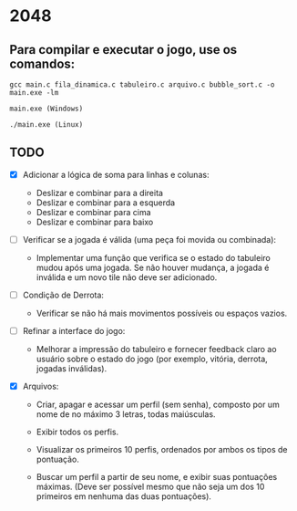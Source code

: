 # 2048


## Para compilar e executar o jogo, use os comandos:
```
gcc main.c fila_dinamica.c tabuleiro.c arquivo.c bubble_sort.c -o main.exe -lm
```
```
main.exe (Windows)
```
```
./main.exe (Linux)
```

## TODO 

- [x]  Adicionar a lógica de soma para linhas e colunas:
    - Deslizar e combinar para a direita 
    - Deslizar e combinar para a esquerda
    - Deslizar e combinar para cima
    - Deslizar e combinar para baixo

 - [ ]  Verificar se a jogada é válida (uma peça foi movida ou combinada):
    
    - Implementar uma função que verifica se o estado do tabuleiro mudou após uma jogada. Se não houver mudança, a jogada é inválida e um novo tile não deve ser adicionado.
 
 - [ ] Condição de Derrota:
    
    - Verificar se não há mais movimentos possíveis ou espaços vazios.

- [ ] Refinar a interface do jogo:

  -  Melhorar a impressão do tabuleiro e fornecer feedback claro ao usuário sobre o estado do jogo (por exemplo, vitória, derrota, jogadas inválidas).
  
  
- [x] Arquivos:
     - Criar, apagar e acessar um perfil (sem senha), composto por um nome de no máximo 3 letras, todas maiúsculas.  
     
     - Exibir todos os perfis.
     
     - Visualizar os primeiros 10 perfis, ordenados por ambos os tipos de pontuação.
     
     - Buscar um perfil a partir de seu nome, e exibir suas pontuações máximas. (Deve ser possível mesmo que não seja um dos 10 primeiros em nenhuma das duas pontuações).
